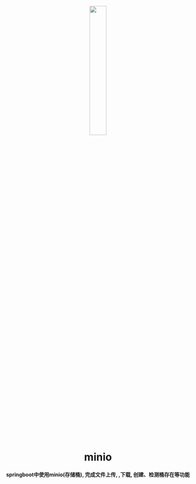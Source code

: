 <div align="center" style="margin-top:30px;">
    <img src="https://min.io/resources/img/logo.svg" width="30%" />
</div>
<h1 align="center">
    minio
</h1>
<h4 align="center">
    springboot中使用minio(存储桶), 完成文件上传, ,下载, 创建、检测桶存在等功能
</h4> 
